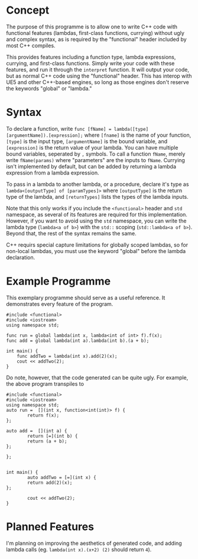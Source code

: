 # Concept
The purpose of this programme is to allow one to write C++ code with functional features (lambdas, first-class functions, currying) without ugly and complex syntax, as is required by the "functional" header included by most C++ compiles.

This provides features including a function type, lambda expressions, currying, and first-class functions. Simply write your code with these features, and run it through the `interpret` function. It will output your code, but as normal C++ code using the "functional" header. This has interop with UE5 and other C++-based engines, so long as those engines don't reserve the keywords "global" or "lambda."

# Syntax
To declare a function, write `func [fName] = lambda([type] [argumentName]).[expression];` where  `[fname]` is the name of your function, `[type]` is the input type, `[argumentName]` is the bound variable, and `[expression]` is the return value of your lambda. You can have multiple bound variables, seperated by `,` symbols. To call a function `fName`, merely write `fName(params)` where "parameters" are the inputs to `fName`. Currying isn't implemented by default, but can be added by returning a lambda expression from a lambda expression.

To pass in a lambda to another lambda, or a procedure, declare it's type as `lambda<[outputType] of [paramTypes]>` where `[outputType]` is the return type of the lambda, and `[returnTypes]` lists the types of the lambda inputs.

Note that this only works if you include the `<functional>` header and `std` namespace, as several of its features are required for this implementation. However, if you want to avoid using the `std` namespace, you can write the lambda type (`lambda<a of b>`) with the `std::` scoping (`std::lambda<a of b>`). Beyond that, the rest of the syntax remains the same.

C++ requirs special capture limitations for globally scoped lambdas, so for non-local lambdas, you must use the keyword "global" before the lambda declaration.

# Example Programme
This exemplary programme should serve as a useful reference. It demonstrates every feature of the program.
```
#include <functional>
#include <iostream>
using namespace std;

func run = global lambda(int x, lambda<int of int> f).f(x);
func add = global lambda(int a).lambda(int b).(a + b);

int main() {
	func addTwo = lambda(int x).add(2)(x);
	cout << addTwo(2);
}
```
Do note, however, that the code generated can be quite ugly. For example, the above program transpiles to
```
#include <functional>
#include <iostream>
using namespace std;
auto run =  [](int x, function<int(int)> f) {
        return f(x);
};

auto add =  [](int a) {
        return [=](int b) {
        return (a + b);
};

};


int main() {
        auto addTwo = [=](int x) {
        return add(2)(x);
};

        cout << addTwo(2);
}
```
# Planned Features
I'm planning on improving the aesthetics of generated code, and adding lambda calls (eg. `lambda(int x).(x+2) (2)` should return `4`).
